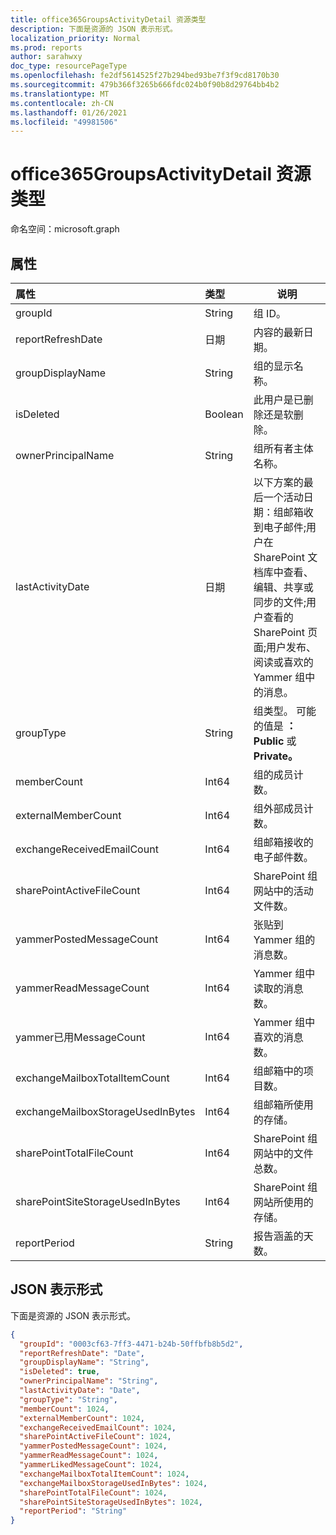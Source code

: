 ```yaml
---
title: office365GroupsActivityDetail 资源类型
description: 下面是资源的 JSON 表示形式。
localization_priority: Normal
ms.prod: reports
author: sarahwxy
doc_type: resourcePageType
ms.openlocfilehash: fe2df5614525f27b294bed93be7f3f9cd8170b30
ms.sourcegitcommit: 479b366f3265b666fdc024b0f90b8d29764bb4b2
ms.translationtype: MT
ms.contentlocale: zh-CN
ms.lasthandoff: 01/26/2021
ms.locfileid: "49981506"
---
```

# <a name="office365groupsactivitydetail-resource-type"></a>office365GroupsActivityDetail 资源类型

命名空间：microsoft.graph

## <a name="properties"></a>属性

| 属性                          | 类型    | 说明                              |
| :-------------------------------- | :------ | ---------------------------------------- |
| groupId                           | String  | 组 ID。          |
| reportRefreshDate                 | 日期    | 内容的最新日期。          |
| groupDisplayName                  | String  | 组的显示名称。           |
| isDeleted                         | Boolean | 此用户是已删除还是软删除。 |
| ownerPrincipalName                | String  | 组所有者主体名称。          |
| lastActivityDate                  | 日期    | 以下方案的最后一个活动日期：组邮箱收到电子邮件;用户在 SharePoint 文档库中查看、编辑、共享或同步的文件;用户查看的 SharePoint 页面;用户发布、阅读或喜欢的 Yammer 组中的消息。 |
| groupType                         | String  | 组类型。 可能的值是 **：Public** 或 **Private。** |
| memberCount                       | Int64   | 组的成员计数。                  |
| externalMemberCount               | Int64   | 组外部成员计数。         |
| exchangeReceivedEmailCount        | Int64   | 组邮箱接收的电子邮件数。 |
| sharePointActiveFileCount         | Int64   | SharePoint 组网站中的活动文件数。 |
| yammerPostedMessageCount          | Int64   | 张贴到 Yammer 组的消息数。 |
| yammerReadMessageCount            | Int64   | Yammer 组中读取的消息数。 |
| yammer已用MessageCount           | Int64   | Yammer 组中喜欢的消息数。 |
| exchangeMailboxTotalItemCount     | Int64   | 组邮箱中的项目数。 |
| exchangeMailboxStorageUsedInBytes | Int64   | 组邮箱所使用的存储。   |
| sharePointTotalFileCount          | Int64   | SharePoint 组网站中的文件总数。 |
| sharePointSiteStorageUsedInBytes  | Int64   | SharePoint 组网站所使用的存储。 |
| reportPeriod                      | String  | 报告涵盖的天数。    |

## <a name="json-representation"></a>JSON 表示形式

下面是资源的 JSON 表示形式。

<!-- {
  "blockType": "resource",
  "@odata.type": "microsoft.graph.office365GroupsActivityDetail"
} -->

```json
{
  "groupId": "0003cf63-7ff3-4471-b24b-50ffbfb8b5d2",
  "reportRefreshDate": "Date", 
  "groupDisplayName": "String", 
  "isDeleted": true, 
  "ownerPrincipalName": "String", 
  "lastActivityDate": "Date", 
  "groupType": "String", 
  "memberCount": 1024, 
  "externalMemberCount": 1024, 
  "exchangeReceivedEmailCount": 1024, 
  "sharePointActiveFileCount": 1024, 
  "yammerPostedMessageCount": 1024, 
  "yammerReadMessageCount": 1024, 
  "yammerLikedMessageCount": 1024, 
  "exchangeMailboxTotalItemCount": 1024, 
  "exchangeMailboxStorageUsedInBytes": 1024, 
  "sharePointTotalFileCount": 1024, 
  "sharePointSiteStorageUsedInBytes": 1024, 
  "reportPeriod": "String"
}
```


